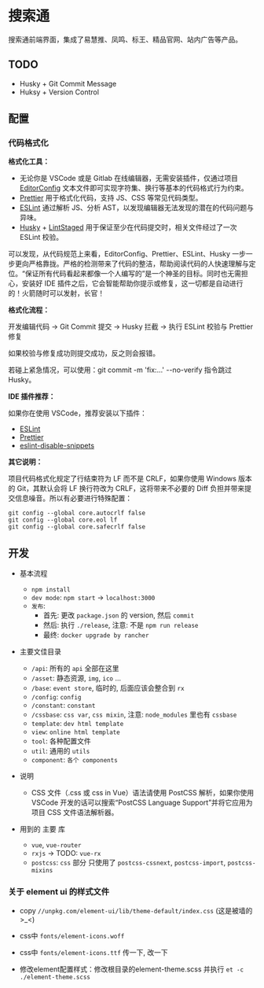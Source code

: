 # 搜索通

搜索通前端界面，集成了易慧推、凤鸣、标王、精品官网、站内广告等产品。

## TODO

* Husky + Git Commit Message
* Huksy + Version Control

## 配置

### 代码格式化

**格式化工具：**

* 无论你是 VSCode 或是 Gitlab 在线编辑器，无需安装插件，仅通过项目 [EditorConfig](https://editorconfig.org/) 文本文件即可实现字符集、换行等基本的代码格式行为约束。
* [Prettier](https://prettier.io/) 用于格式化代码，支持 JS、CSS 等常见代码类型。
* [ESLint](https://eslint.org/docs/user-guide/getting-started) 通过解析 JS、分析 AST，以发现编辑器无法发现的潜在的代码问题与异味。
* [Husky](https://www.npmjs.com/package/husky) + [LintStaged](https://github.com/okonet/lint-staged) 用于保证至少在代码提交时，相关文件经过了一次 ESLint 校验。

可以发现，从代码规范上来看，EditorConfig、Prettier、ESLint、Husky 一步一步更向严格靠拢。严格的检测带来了代码的整洁，帮助阅读代码的人快速理解与定位。“保证所有代码看起来都像一个人编写的”是一个神圣的目标。同时也无需担心，安装好 IDE 插件之后，它会智能帮助你提示或修复，这一切都是自动进行的！火箭随时可以发射，长官！

**格式化流程：**

开发编辑代码 -> Git Commit 提交 -> Husky 拦截 -> 执行 ESLint 校验与 Prettier 修复

如果校验与修复成功则提交成功，反之则会报错。

若碰上紧急情况，可以使用：git commit -m 'fix:...' --no-verify 指令跳过 Husky。

**IDE 插件推荐：**

如果你在使用 VSCode，推荐安装以下插件：

* [ESLint](https://marketplace.visualstudio.com/items?itemName=dbaeumer.vscode-eslint)
* [Prettier](https://marketplace.visualstudio.com/items?itemName=esbenp.prettier-vscode)
* [eslint-disable-snippets](https://marketplace.visualstudio.com/items?itemName=drKnoxy.eslint-disable-snippets)

**其它说明：**

项目代码格式化规定了行结束符为 LF 而不是 CRLF，如果你使用 Windows 版本的 Git，其默认会将 LF 换行符改为 CRLF，这将带来不必要的 Diff 负担并带来提交信息噪音。所以有必要进行特殊配置：

```shell
git config --global core.autocrlf false
git config --global core.eol lf
git config --global core.safecrlf false
```

## 开发

* 基本流程
  - `npm install`
  - `dev mode`: `npm start` -> `localhost:3000`
  - `发布`:
    * 首先: 更改 `package.json` 的 version, 然后 `commit`
    * 然后: 执行 `./release`, 注意: 不是 `npm run release`
    * 最终: `docker upgrade by rancher`

* 主要文佳目录
  - `/api`: 所有的 `api` 全部在这里
  - `/asset`: 静态资源, `img`, `ico` ...
  - `/base`: `event store`, 临时的, 后面应该会整合到 `rx`
  - `/config`: `config`
  - `/constant`: `constant`
  - `/cssbase`: `css var`, `css mixin`, 注意: `node_modules` 里也有 `cssbase`
  - `template`: `dev html template`
  - `view`: `online html template`
  - `tool`: 各种配置文件
  - `util`: 通用的 `utils`
  - `component`: `各个 components`

* 说明
  - CSS 文件（.css 或 css in Vue）语法请使用 PostCSS 解析，如果你使用 VSCode 开发的话可以搜索“PostCSS Language Support”并将它应用为项目 CSS 文件语法解析器。

* 用到的 主要 库
  - `vue`, `vue-router`
  - `rxjs` -> TODO: `vue-rx`
  - `postcss`: `css` 部分 只使用了 `postcss-cssnext`, `postcss-import`, `postcss-mixins`

### 关于 element ui 的样式文件

* copy `//unpkg.com/element-ui/lib/theme-default/index.css` (这是被墙的 >_<)
* css中 `fonts/element-icons.woff`
* css中 `fonts/element-icons.ttf` 传一下, 改一下

* 修改element配置样式：修改根目录的element-theme.scss 并执行 `et -c ./element-theme.scss`
